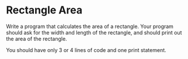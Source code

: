 # Rectangle Area

Write a program that calculates the area of a rectangle. Your 
program should ask for the width and length of the 
rectangle, and should print out the area of the rectangle.

You should have only 3 or 4 lines of code and one print statement.
